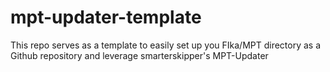 # mpt-updater-template
This repo serves as a template to easily set up you FIka/MPT directory as a Github repository and leverage smarterskipper's MPT-Updater
